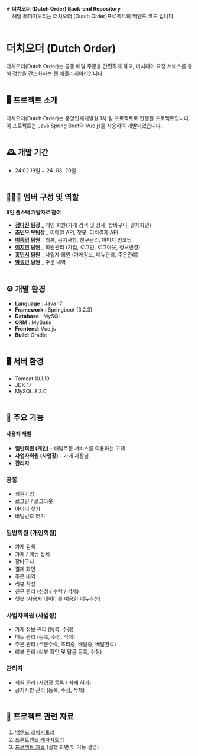 **※ 더치오더 (Dutch Order) Back-end Repository** <br>&nbsp;&nbsp;&nbsp;&nbsp;해당 레파지토리는 더치오더 (Dutch Order)프로젝트의 백엔드 코드 입니다. <br><br>


# 더치오더 (Dutch Order)
더치오더(Dutch Order)는 공동 배달 주문을 간편하게 하고, 더치페이 요청 서비스를 통해 정산을 간소화하는 웹 애플리케이션입니다.<br><br>


## 🖥️ 프로젝트 소개
더치오더(Dutch Order)는 중앙인재개발원 1차 팀 프로젝트로 진행된 프로젝트입니다. <br>
이 프로젝트는 Java Spring Boot와 Vue.js를 사용하여 개발되었습니다. <br><br>

  
## 🕰️ 개발 기간
* 24.02.19일 ~ 24. 03. 20일<br><br>

## 🧑‍🤝‍🧑 멤버 구성 및  역할
**6인 풀스택 개발자로 참여**
 - **[정다진](https://github.com/djinii) 팀장** _ 개인 회원(가게 검색 및 상세, 장바구니, 결제화면)
 - **[조민우](https://github.com/jim9474) 부팀장** _ 이메일 API, 챗봇, 더치결제 API
 - **[이종영](https://github.com/LEEJONGYEONG) 팀원** _ 리뷰, 공지사항, 친구관리, 이미지 인코딩
 - **[이지현](https://github.com/2eezee) 팀원** _ 회원관리 (가입, 로그인, 로그아웃, 정보변경)
 - **[홍민서](https://github.com/mingmoao) 팀원** _ 사업자 회원 (가게정보, 메뉴관리, 주문관리)
 - **[박종민](https://github.com/JongMiniSeo) 팀원** _ 주문 내역
<br><br>

## ⚙️ 개발 환경
- **Language** : Java 17
- **Framework** : Springboot (3.2.3)
- **Database** : MySQL
- **ORM** : MyBatis
- **Frontend**: Vue.js
- **Build**: Gradle
<br><br>

## 🖥️ 서버 환경
- Tomcat 10.1.19
- JDK 17
- MySQL 8.3.0
<br><br>

## 📌 주요 기능
#### 사용자 레벨
- **일반회원 (개인)** - 배달주문 서비스를 이용하는 고객
- **사업자회원 (사업장)** - 가게 사장님
- **관리자**

### 공통
- 회원가입
- 로그인 / 로그아웃
- 아이디 찾기
- 비밀번호 찾기

### 일반회원 (개인회원)
- 가게 검색
- 가게 / 메뉴 상세
- 장바구니
- 결제 화면
- 주문 내역
- 리뷰 작성
- 친구 관리 (신청 / 수락 / 삭제)
- 챗봇 (사용자 데이터를 이용한 메뉴추천)

### 사업자회원 (사업장)
- 가게 정보 관리 (등록, 수정)
- 메뉴 관리 (등록, 수정, 삭제)
- 주문 관리 (주문수락, 조리중, 배달중, 배달완료) 
- 리뷰 관리 (리뷰 확인 및 답글 등록, 수정)

### 관리자
- 회원 관리 (사업장 등록 / 삭제 허가)
- 공지사항 관리 (등록, 수정, 삭제)
<br><br>

## 🔗 프로젝트 관련 자료
1. [백엔드 레파지토리](https://github.com/djinii/DutchOrder_BE.git) 
2. [프론트엔드 레파지토리](https://github.com/djinii/DutchOrder_FE.git)
3. [프로젝트 자료](https://www.canva.com/design/DAGAAKWmbZo/36JYw6Rd5sM5SyTZ2ZKzaA/edit?utm_content=DAGAAKWmbZo&utm_campaign=designshare&utm_medium=link2&utm_source=sharebutton) (실행 화면 및 기능 설명)
<br><br>

